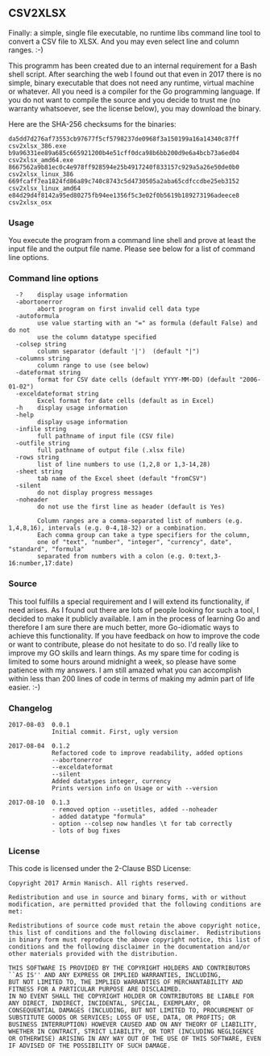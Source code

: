 ## CSV2XLSX

Finally: a simple, single file executable, no runtime libs command line tool to convert
a CSV file to XLSX. And you may even select line and column ranges. :-)

This programm has been created due to an internal requirement for a Bash shell script. After searching
the web I found out that even in 2017 there is no simple, binary executable that does not need any
runtime, virtual machine or whatever. All you need is a compiler for the Go programming language.
If you do not want to compile the source and you decide to trust me (no warranty whatsoever, see the
license below), you may download the binary.

Here are the SHA-256 checksums for the binaries:

	da5dd7d276af73553cb97677f5cf5798237de0968f3a150199a16a14340c87ff  csv2xlsx_386.exe
	b9a96331ee89a685c665921200b4e51cff0dca98b6bb200d9e6a4bcb73a6ed04  csv2xlsx_amd64.exe
	8667562a9b81ec0c4e978ff928594e25b4917240f833157c929a5a26e50de0b0  csv2xlsx_linux_386
	669fcaff7ea1824fd86a89c740c8743c5d4730505a2aba65cdfccdbe25eb3152  csv2xlsx_linux_amd64
	e84d29d4f8142a95ed80275fb94ee1356f5c3e02f0b5619b189273196adeece8  csv2xlsx_osx


### Usage

You execute the program from a command line shell and prove at least the input file and the output file name.
Please see below for a list of command line options.

### Command line options

```
  -?	display usage information
  -abortonerror
    	abort program on first invalid cell data type
  -autoformula
        use value starting with an "=" as formula (default False) and do not
        use the column datatype specified
  -colsep string
    	column separator (default '|')  (default "|")
  -columns string
    	column range to use (see below)
  -dateformat string
    	format for CSV date cells (default YYYY-MM-DD) (default "2006-01-02")
  -exceldateformat string
    	Excel format for date cells (default as in Excel)
  -h	display usage information
  -help
    	display usage information
  -infile string
    	full pathname of input file (CSV file)
  -outfile string
    	full pathname of output file (.xlsx file)
  -rows string
    	list of line numbers to use (1,2,8 or 1,3-14,28)
  -sheet string
    	tab name of the Excel sheet (default "fromCSV")
  -silent
    	do not display progress messages
  -noheader
    	do not use the first line as header (default is Yes)

        Column ranges are a comma-separated list of numbers (e.g. 1,4,8,16), intervals (e.g. 0-4,18-32) or a combination.
        Each comma group can take a type specifiers for the column,
        one of "text", "number", "integer", "currency", date", "standard", "formula"
        separated from numbers with a colon (e.g. 0:text,3-16:number,17:date)
```

### Source

This tool fulfills a special requirement and I will extend its functionality, if need arises. As I found out there are lots 
of people looking for such a tool, I decided to make it publicly available. I am in the process of learning Go and therefore
I am sure there are much better, more Go-idiomatic ways to achieve this functionality. If you have feedback on how to improve
the code or want to contribute, please do not hesitate to do so. I'd really like to improve my GO skills and learn things.
As my spare time for coding is limited to some hours around midnight a week, so please have some patience with my answers.
I am still amazed what you can accomplish within less than 200 lines of code in terms of making my admin part of life easier. :-)

### Changelog

    2017-08-03  0.0.1
                Initial commit. First, ugly version

    2017-08-04  0.1.2
                Refactored code to improve readability, added options
                --abortonerror
                --exceldateformat
                --silent
                Added datatypes integer, currency
                Prints version info on Usage or with --version

    2017-08-10  0.1.3
                - removed option --usetitles, added --noheader
                - added datatype "formula"
                - option --colsep now handles \t for tab correctly
                - lots of bug fixes

### License

This code is licensed under the 2-Clause BSD License:

    Copyright 2017 Armin Hanisch. All rights reserved.

    Redistribution and use in source and binary forms, with or without
    modification, are permitted provided that the following conditions are
    met:

    Redistributions of source code must retain the above copyright notice,
    this list of conditions and the following disclaimer.  Redistributions
    in binary form must reproduce the above copyright notice, this list of
    conditions and the following disclaimer in the documentation and/or
    other materials provided with the distribution.

    THIS SOFTWARE IS PROVIDED BY THE COPYRIGHT HOLDERS AND CONTRIBUTORS
    ``AS IS'' AND ANY EXPRESS OR IMPLIED WARRANTIES, INCLUDING,
    BUT NOT LIMITED TO, THE IMPLIED WARRANTIES OF MERCHANTABILITY AND
    FITNESS FOR A PARTICULAR PURPOSE ARE DISCLAIMED.
    IN NO EVENT SHALL THE COPYRIGHT HOLDER OR CONTRIBUTORS BE LIABLE FOR
    ANY DIRECT, INDIRECT, INCIDENTAL, SPECIAL, EXEMPLARY, OR
    CONSEQUENTIAL DAMAGES (INCLUDING, BUT NOT LIMITED TO, PROCUREMENT OF
    SUBSTITUTE GOODS OR SERVICES; LOSS OF USE, DATA, OR PROFITS; OR
    BUSINESS INTERRUPTION) HOWEVER CAUSED AND ON ANY THEORY OF LIABILITY,
    WHETHER IN CONTRACT, STRICT LIABILITY, OR TORT (INCLUDING NEGLIGENCE
    OR OTHERWISE) ARISING IN ANY WAY OUT OF THE USE OF THIS SOFTWARE, EVEN
    IF ADVISED OF THE POSSIBILITY OF SUCH DAMAGE.
